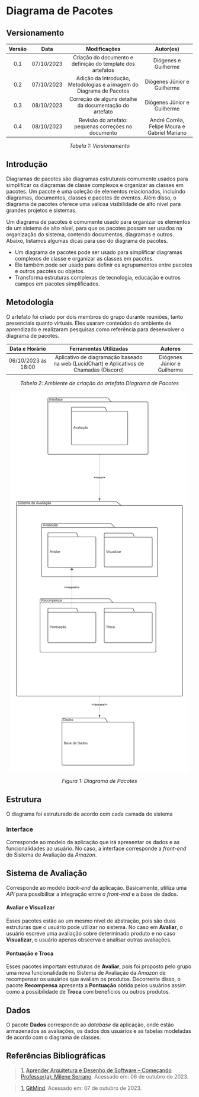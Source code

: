 # Diagrama de Pacotes


## Versionamento

<center>

| **Versão** | **Data** | **Modificações** | **Autor(es)** |
| :--: | :--: | :--: | :--: |
| 0.1 | 07/10/2023 | Criação do documento e definição do template dos artefatos | Diógenes e Guilherme |
| 0.2 | 07/10/2023 | Adição da Introdução, Metodologias e a imagem do Diagrama de Pacotes | Diógenes Júnior e Guilherme |
| 0.3 | 08/10/2023 | Correção de alguns detalhe da documentação do artefato | Diógenes Júnior e Guilherme |
| 0.4 | 08/10/2023 | Revisão do artefato: pequenas correções no documento | André Corrêa, Felipe Moura e Gabriel Mariano |

*Tabela 1: Versionamento*

</center>


## Introdução

Diagramas de pacotes são diagramas estruturais comumente usados para simplificar os diagramas de classe complexos e organizar as classes em pacotes. Um pacote é uma coleção de elementos relacionados, incluindo diagramas, documentos, classes e pacotes de eventos. Além disso, o diagrama de pacotes oferece uma valiosa visibilidade de alto nível para grandes projetos e sistemas.

Um diagrama de pacotes é comumente usado para organizar os elementos de um sistema de alto nível, para que os pacotes possam ser usados ​​na organização do sistema, contendo documentos, diagramas e outros. Abaixo, listamos algumas dicas para uso do diagrama de pacotes.

- Um diagrama de pacotes pode ser usado para simplificar diagramas complexos de classe e organizar as classes em pacotes.
- Ele também pode ser usado para definir os agrupamentos entre pacotes e outros pacotes ou objetos.
- Transforma estruturas complexas de tecnologia, educação e outros campos em pacotes simplificados.

## Metodologia

O artefato foi criado por dois membros do grupo durante reuniões, tanto presenciais quanto virtuais. Eles usaram conteúdos do ambiente de aprendizado e realizaram pesquisas como referência para desenvolver o diagrama de pacotes.

<center>

| **Data e Horário** | **Ferramentas Utilizadas** | **Autores** |
| :--: | :--: | :--: |
| 06/10/2023 às 18:00 | Aplicativo de diagramação baseado na web (LucidChart) e Aplicativos de Chamadas (Discord) | Diógenes Júnior e Guilherme |

*Tabela 2: Ambiente de criação do artefato Diagrama de Pacotes*

![Diagrama-de-Pacote](../../Assets/Modelagem/Diagrama_de_Pacotes.png)

*Figura 1: Diagrama de Pacotes*

</center>

## Estrutura

O diagrama foi estruturado de acordo com cada camada do sistema

### Interface

Corresponde ao modelo da aplicação que irá apresentar os dados e as funcionalidades ao usuário. No caso, a interface corresponde a *front-end* do Sistema de Avaliação da *Amazon*.

## Sistema de Avaliação

Corresponde ao modelo *back-end* da aplicação. Basicamente, utiliza uma *API* para possibilitar a integração entre o *front-end* e a base de dados.

#### Avaliar e Visualizar

Esses pacotes estão ao um mesmo nível de abstração, pois são duas estruturas que o usuário pode utilizar no sistema. No caso em **Avaliar**, o usuário escreve uma avaliação sobre determinado produto e no caso **Visualizar**, o usuário apenas obseerva e analisar outras avaliações.

#### Pontuação e Troca

Esses pacotes importam estruturas de **Avaliar**, pois foi proposto pelo grupo uma nova funcionalidade no Sistema de Avaliação da *Amazon* de recompensar os usuários que avaliam os produtos. Decorrente disso, o pacote **Recompensa** apresenta a **Pontuação** obtida pelos usuários assim como a possibilidade de **Troca** com benefícios ou outros produtos.

## Dados

O pacote **Dados** corresponde ao *database* da aplicação, onde estão armazenados as avaliações, os dados dos usuários e as tabelas modeladas de acordo com o diagrama de classes.

## Referências Bibliográficas
> <a id="FTF1Ref" href="#FTF1">1.</a> [Aprender Arquitetura e Desenho de Software – Começando Professor(a): Milene Serrano](https://aprender3.unb.br/course/view.php?id=19535&section=1). Acessado em: 06 de outubro de 2023.

> <a id="FTF1Ref" href="#FTF1">1.</a> [GitMind](https://gitmind.com/pt/diagrama-de-pacotes.html). Acessado em: 07 de outubro de 2023.